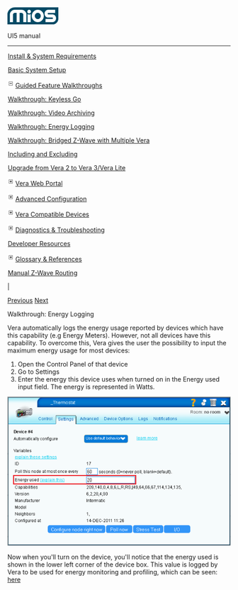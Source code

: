 ![](skins/mios/images/logo.png)

UI5 manual

  
---  
  
![](images/spacer.gif)[Install & System
Requirements](index.html#!docs5/installation_and_system_requirements_en_3Pro_all.md)

![](images/spacer.gif)[Basic System Setup ](index.html#!docs5/getting_started_en_3Pro_all.md)

![](skins/mios/images/minus.gif)[Guided Feature Walkthroughs
](features_en_3Pro_all.html)

![](images/spacer.gif)[Walkthrough: Keyless Go](index.html#!docs5/keyless_en_3Pro_all.md)

![](images/spacer.gif)[Walkthrough: Video Archiving](index.html#!docs5/video_archiving_en_3Pro_all.md)

![](images/spacer.gif)[Walkthrough: Energy Logging](index.html#!docs5/energy_logging_en_3Pro_all.md)

![](images/spacer.gif)[Walkthrough: Bridged Z-Wave with Multiple Vera](index.html#!docs5/multiple_units_en_3Pro_all.md)

![](images/spacer.gif)[Including and Excluding](index.html#!docs5/include_mode_en_3Pro_all.md)

![](images/spacer.gif)[Upgrade from Vera 2 to Vera 3/Vera Lite](index.html#!docs5/upgrade_en_3Pro_all.md)

![](skins/mios/images/plus.gif)[Vera Web Portal](index.html#!docs5/web_portal_en_3Pro_all.md)

![](skins/mios/images/plus.gif)[Advanced
Configuration](index.html#!docs5/advanced_configuration_en_3Pro_all.md)

![](skins/mios/images/plus.gif)[Vera Compatible
Devices](index.html#!docs5/supported_hardware_en_3Pro_all.md)

![](skins/mios/images/plus.gif)[Diagnostics &
Troubleshooting](index.html#!docs5/troubleshooting_en_3Pro_all.md)

![](images/spacer.gif)[Developer Resources](index.html#!docs5/developers_en_3Pro_all.md)

![](skins/mios/images/plus.gif)[Glossary &
References](index.html#!docs5/reference_en_3Pro_all.md)

![](images/spacer.gif)[Manual Z-Wave Routing](index.html#!docs5/ManualRoute_en_3Pro_all.md)

|

[Previous](index.html#!docs5/video_archiving_en_3Pro_all.md)
[Next](index.html#!docs5/multiple_units_en_3Pro_all.md)

Walkthrough: Energy Logging

Vera automatically logs the energy usage reported by devices which have this
capability (e.g Energy Meters). However, not all devices have this capability.
To overcome this, Vera gives the user the possibility to input the maximum
energy usage for most devices:  

  1. Open the Control Panel of that device
  2. Go to Settings
  3. Enter the energy this device uses when turned on in the Energy used input field. The energy is represented in Watts.

![](/images/mios/energy_used.png)  

  
Now when you'll turn on the device, you'll notice that the energy used is
shown in the lower left corner of the device box. This value is logged by Vera
to be used for energy monitoring and profiling, which can be seen:
[here](index.html#!docs5/energy_en_all_all.md)

  

